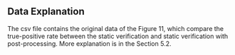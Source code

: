 ## Data Explanation

The csv file contains the original data of the Figure 11, which compare
the true-positive rate between the static verification and static verification
with post-processing. More explanation is in the Section 5.2.
